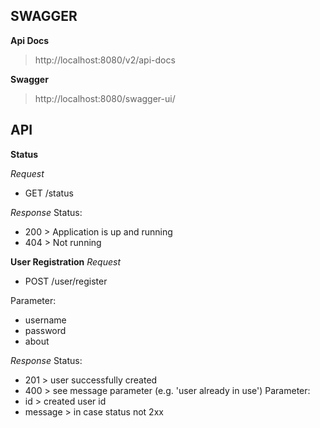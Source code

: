 ## SWAGGER

**Api Docs**
> http://localhost:8080/v2/api-docs

**Swagger**
> http://localhost:8080/swagger-ui/
    
## API

**Status**

*Request*
* GET /status

*Response*
Status:
* 200 > Application is up and running
* 404 > Not running 

**User Registration**
*Request*
* POST /user/register

Parameter:
* username
* password
* about

*Response*
Status:
* 201 > user successfully created
* 400 > see message parameter (e.g. 'user already in use')
Parameter:
* id > created user id
* message > in case status not 2xx

